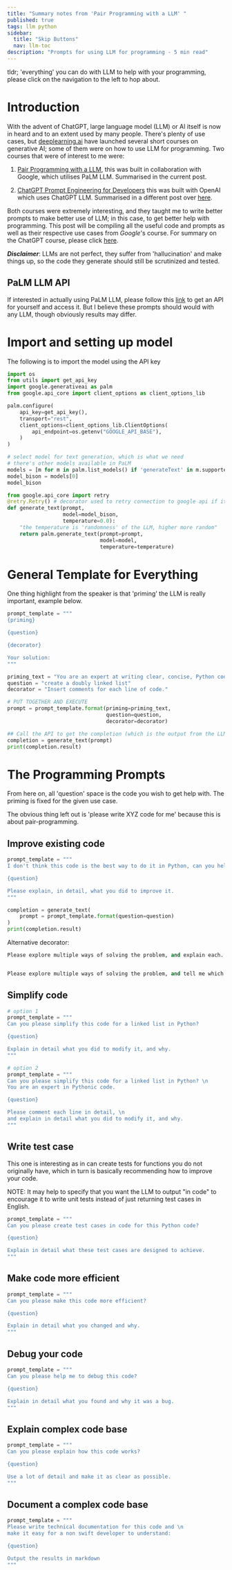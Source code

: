 ```yaml
---
title: "Summary notes from 'Pair Programming with a LLM' "
published: true
tags: llm python 
sidebar:
  title: "Skip Buttons"
  nav: llm-toc
description: "Prompts for using LLM for programming - 5 min read"
---
```


tldr; 'everything' you can do with LLM to help with your programming, please click on the navigation to the left to hop about.

# Introduction
With the advent of ChatGPT, large language model (LLM) or AI itself is now in heard and to an extent used by many people. There's plenty of use cases, but [deeplearning.ai](https://www.deeplearning.ai/short-courses/) have launched several short courses on generative AI; some of them were on how to use LLM for programming. Two courses that were of interest to me were:

1) [Pair Programming with a LLM](https://www.deeplearning.ai/short-courses/pair-programming-llm/), this was built in collaboration with Google, which utilises PaLM LLM. Summarised in the current post.

2)  [ChatGPT Prompt Engineering for Developers](https://www.deeplearning.ai/short-courses/chatgpt-prompt-engineering-for-developers/) this was built with OpenAI which uses ChatGPT LLM. Summarised in a different post over [here](/2023/09/29/llm-engineering-prompt/).

Both courses were extremely interesting, and they taught me to write better prompts to make better use of LLM; in this case, to get better help with programming. This post will be compiling all the useful code and prompts as well as their respective use cases from _Google_'s course. For summary on the ChatGPT course, please click [here](/2023/09/29/llm-engineering-prompt/).

**_Disclaimer_**: LLMs are not perfect, they suffer from 'hallucination' and make things up, so the code they generate should still be scrutinized and tested.

## PaLM LLM API
If interested in actually using PaLM LLM, please follow this [link](https://developers.generativeai.google/tutorials/setup) to get an API for yourself and access it. But I believe these prompts should would with any LLM, though obviously results may differ. 

<a class="anchor" id="import"></a>

# Import and setting up model
The following is to import the model using the API key
```python
import os
from utils import get_api_key
import google.generativeai as palm
from google.api_core import client_options as client_options_lib

palm.configure(
    api_key=get_api_key(),
    transport="rest",
    client_options=client_options_lib.ClientOptions(
        api_endpoint=os.getenv("GOOGLE_API_BASE"),
    )
)

# select model for text generation, which is what we need 
# there's other models available in PaLM
models = [m for m in palm.list_models() if 'generateText' in m.supported_generation_methods]
model_bison = models[0]
model_bison

from google.api_core import retry
@retry.Retry() # decorator used to retry connection to google api if it fails
def generate_text(prompt, 
                  model=model_bison, 
                  temperature=0.0):
    "the temperature is 'randomness' of the LLM, higher more random"
    return palm.generate_text(prompt=prompt,
                              model=model,
                              temperature=temperature)
```

<a class="anchor" id="template"></a>

# General Template for Everything
One thing highlight from the speaker is that 'priming' the LLM is really important, example below.

```python
prompt_template = """
{priming}

{question}

{decorator}

Your solution:
"""

priming_text = "You are an expert at writing clear, concise, Python code."
question = "create a doubly linked list"
decorator = "Insert comments for each line of code."

# PUT TOGETHER AND EXECUTE
prompt = prompt_template.format(priming=priming_text,
                                question=question,
                                decorator=decorator)

## Call the API to get the completion (which is the output from the LLM)
completion = generate_text(prompt)
print(completion.result)
```

# The Programming Prompts 
From here on, all 'question' space is the code you wish to get help with. The priming is fixed for the given use case.

The obvious thing left out is 'please write XYZ code for me' because this is about pair-programming.

<a class="anchor" id="improve"></a>

## Improve existing code
```python
prompt_template = """
I don't think this code is the best way to do it in Python, can you help me?

{question}

Please explain, in detail, what you did to improve it.
"""

completion = generate_text(
    prompt = prompt_template.format(question=question)
)
print(completion.result)
```

Alternative decorator:

```python
Please explore multiple ways of solving the problem, and explain each.


Please explore multiple ways of solving the problem, and tell me which is the most Pythonic
```
<a class="anchor" id="simplify"></a>

## Simplify code 

```python
# option 1
prompt_template = """
Can you please simplify this code for a linked list in Python?

{question}

Explain in detail what you did to modify it, and why.
"""

# option 2
prompt_template = """
Can you please simplify this code for a linked list in Python? \n
You are an expert in Pythonic code.

{question}

Please comment each line in detail, \n
and explain in detail what you did to modify it, and why.
"""
```

<a class="anchor" id="test"></a>

## Write test case
This one is interesting as in can create tests for functions you do not originally have, which in turn is basically recommending how to improve your code.

NOTE: It may help to specify that you want the LLM to output "in code" to encourage it to write unit tests instead of just returning test cases in English.

```python
prompt_template = """
Can you please create test cases in code for this Python code?

{question}

Explain in detail what these test cases are designed to achieve.
"""
```

<a class="anchor" id="efficient"></a>

## Make code more efficient
```python
prompt_template = """
Can you please make this code more efficient?

{question}

Explain in detail what you changed and why.
"""
```

<a class="anchor" id="debug"></a>

## Debug your code
```python
prompt_template = """
Can you please help me to debug this code?

{question}

Explain in detail what you found and why it was a bug.
"""
```

<a class="anchor" id="explain"></a>

## Explain complex code base
```python
prompt_template = """
Can you please explain how this code works?

{question}

Use a lot of detail and make it as clear as possible.
"""
```

<a class="anchor" id="document"></a>

## Document a complex code base
```python
prompt_template = """
Please write technical documentation for this code and \n
make it easy for a non swift developer to understand:

{question}

Output the results in markdown
"""
```